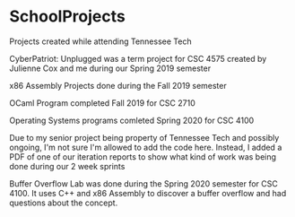 # SchoolProjects
Projects created while attending Tennessee Tech

CyberPatriot: Unplugged was a term project for CSC 4575 created by Julienne Cox and me during our Spring 2019 semester

x86 Assembly Projects done during the Fall 2019 semester

OCaml Program completed Fall 2019 for CSC 2710

Operating Systems programs comleted Spring 2020 for CSC 4100

Due to my senior project being property of Tennessee Tech and possibly ongoing, I'm not sure I'm allowed to add the code here. Instead, I added a PDF of one of our iteration reports to show what kind of work was being done during our 2 week sprints

Buffer Overflow Lab was done during the Spring 2020 semester for CSC 4100. It uses C++ and x86 Assembly to discover a buffer overflow and had questions about the concept. 
